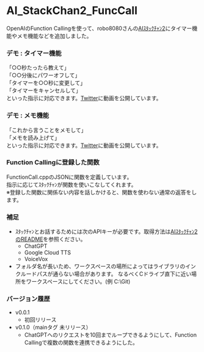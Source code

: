 # AI_StackChan2_FuncCall
OpenAIのFunction Callingを使って、robo8080さんの[AIｽﾀｯｸﾁｬﾝ2](https://github.com/robo8080/AI_StackChan2)にタイマー機能やメモ機能などを追加しました。

### デモ : タイマー機能
「○○秒たったら教えて」  
「○○分後にパワーオフして」  
「タイマーを○○秒に変更して」  
「タイマーをキャンセルして」  
といった指示に対応できます。[Twitter](https://twitter.com/motoh_tw/status/1675171545533251584)に動画を公開しています。

### デモ : メモ機能
「これから言うことをメモして」  
「メモを読み上げて」  
といった指示に対応できます。[Twitter](https://twitter.com/motoh_tw/status/1680476893286477824)に動画を公開しています。

### Function Callingに登録した関数
FunctionCall.cppのJSONに関数を定義しています。  
指示に応じてｽﾀｯｸﾁｬﾝが関数を使いこなしてくれます。  
※登録した関数に関係ない内容を話しかけると、関数を使わない通常の返答をします。

### 補足
- ｽﾀｯｸﾁｬﾝとお話するためには次のAPIキーが必要です。取得方法は[AIｽﾀｯｸﾁｬﾝ2のREADME](https://github.com/robo8080/AI_StackChan2_README/)を参照ください。
  - ChatGPT
  - Google Cloud TTS
  - VoiceVox
- フォルダ名が長いため、ワークスペースの場所によってはライブラリのインクルードパスが通らない場合があります。
なるべくCドライブ直下に近い場所をワークスペースにしてください。(例 C:\Git)

### バージョン履歴
- v0.0.1
  - 初回リリース
- v0.1.0（mainタグ 未リリース）
  - ChatGPTへのリクエストを10回までループできるようにして、Function Callingで複数の関数を連携できるようにした。
